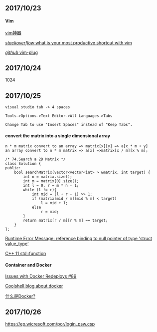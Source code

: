 ## 2017/10/23

#### Vim

[vim神器](http://blog.jobbole.com/112726/)

[*stackoverflow* what is your most productive shortcut with vim](https://stackoverflow.com/questions/1218390/what-is-your-most-productive-shortcut-with-vim)

[*github* vim-plug](https://github.com/junegunn/vim-plug)

## 2017/10/24

1024

## 2017/10/25
```
visual studio tab -> 4 spaces

Tools->Options->Text Editor->All Languages->Tabs

Change Tab to use "Insert Spaces" instead of "Keep Tabs".
```
#### convert the matrix into a single dimensional array

```
n * m matrix convert to an array => matrix[x][y] => a[x * m + y]
an array convert to n * m matrix => a[x] =>matrix[x / m][x % m];

/* 74.Search a 2D Matrix */
class Solution {
public:
    bool searchMatrix(vector<vector<int> > &matrix, int target) {
        int n = matrix.size();
        int m = matrix[0].size();
        int l = 0, r = m * n - 1;
        while (l != r){
            int mid = (l + r - 1) >> 1;
            if (matrix[mid / m][mid % m] < target)
                l = mid + 1;
            else 
                r = mid;
        }
        return matrix[r / m][r % m] == target;
    }
};
```
[Runtime Error Message: reference binding to null pointer of type 'struct value_type'](https://discuss.leetcode.com/topic/82514/runtime-error-message-reference-binding-to-null-pointer-of-type-struct-value_type)

[C++ 11 std::function](http://blog.csdn.net/wangshubo1989/article/details/49134235)

#### Container and Docker

[Issues with Docker Redeploys #89](https://github.com/Microsoft/SCXcore/issues/89)

[Coolshell blog about docker](https://coolshell.cn/?s=docker)

[什么是Docker?](http://www.docker.org.cn/book/docker/what-is-docker-16.html)

## 2017/10/26




















https://ep.wicresoft.com/por/login_psw.csp


